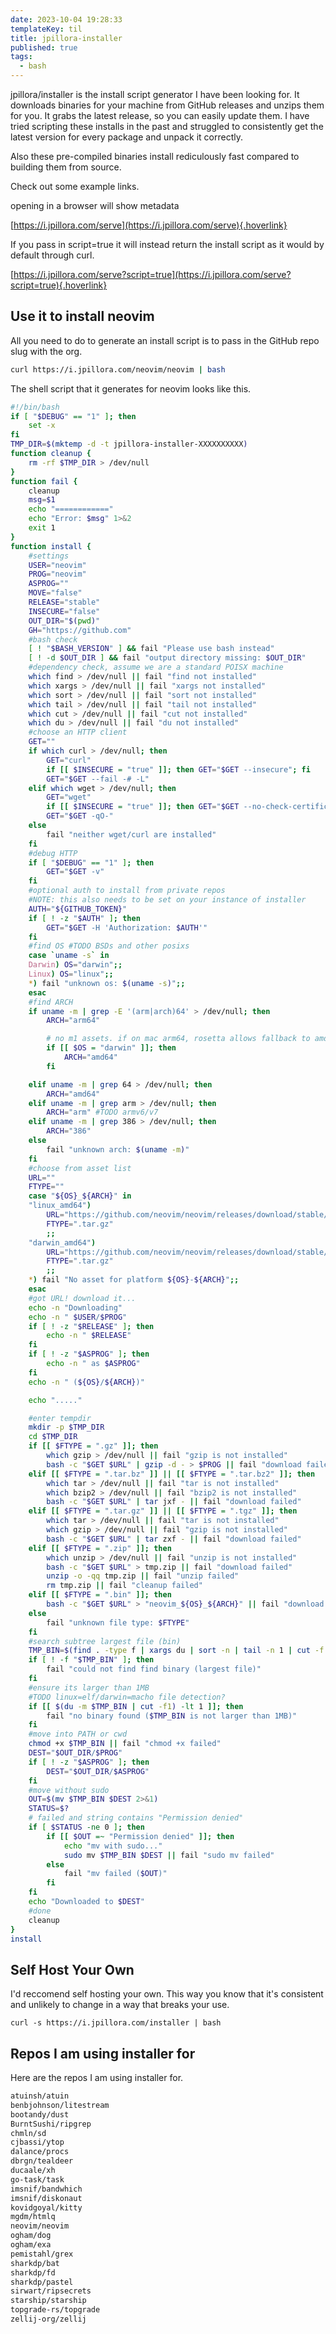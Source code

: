 ```yaml
---
date: 2023-10-04 19:28:33
templateKey: til
title: jpillora-installer
published: true
tags:
  - bash
---
```


jpillora/installer is the install script generator I have been looking for. It
downloads binaries for your machine from GitHub releases and unzips them for
you. It grabs the latest release, so you can easily update them. I have
tried scripting these installs in the past and struggled to consistently get
the latest version for every package and unpack it correctly.

Also these pre-compiled binaries install rediculously fast compared to building
them from source.

Check out some example links.

opening in a browser will show metadata

[https://i.jpillora.com/serve](https://i.jpillora.com/serve){.hoverlink}

If you pass in script=true it will instead return the install script as it
would by default through curl.

[https://i.jpillora.com/serve?script=true](https://i.jpillora.com/serve?script=true){.hoverlink}

## Use it to install neovim

All you need to do to generate an install script is to pass in the GitHub repo
slug with the org.

```bash
curl https://i.jpillora.com/neovim/neovim | bash
```

The shell script that it generates for neovim looks like this.

```bash
#!/bin/bash
if [ "$DEBUG" == "1" ]; then
    set -x
fi
TMP_DIR=$(mktemp -d -t jpillora-installer-XXXXXXXXXX)
function cleanup {
    rm -rf $TMP_DIR > /dev/null
}
function fail {
    cleanup
    msg=$1
    echo "============"
    echo "Error: $msg" 1>&2
    exit 1
}
function install {
    #settings
    USER="neovim"
    PROG="neovim"
    ASPROG=""
    MOVE="false"
    RELEASE="stable"
    INSECURE="false"
    OUT_DIR="$(pwd)"
    GH="https://github.com"
    #bash check
    [ ! "$BASH_VERSION" ] && fail "Please use bash instead"
    [ ! -d $OUT_DIR ] && fail "output directory missing: $OUT_DIR"
    #dependency check, assume we are a standard POISX machine
    which find > /dev/null || fail "find not installed"
    which xargs > /dev/null || fail "xargs not installed"
    which sort > /dev/null || fail "sort not installed"
    which tail > /dev/null || fail "tail not installed"
    which cut > /dev/null || fail "cut not installed"
    which du > /dev/null || fail "du not installed"
    #choose an HTTP client
    GET=""
    if which curl > /dev/null; then
        GET="curl"
        if [[ $INSECURE = "true" ]]; then GET="$GET --insecure"; fi
        GET="$GET --fail -# -L"
    elif which wget > /dev/null; then
        GET="wget"
        if [[ $INSECURE = "true" ]]; then GET="$GET --no-check-certificate"; fi
        GET="$GET -qO-"
    else
        fail "neither wget/curl are installed"
    fi
    #debug HTTP
    if [ "$DEBUG" == "1" ]; then
        GET="$GET -v"
    fi
    #optional auth to install from private repos
    #NOTE: this also needs to be set on your instance of installer
    AUTH="${GITHUB_TOKEN}"
    if [ ! -z "$AUTH" ]; then
        GET="$GET -H 'Authorization: $AUTH'"
    fi
    #find OS #TODO BSDs and other posixs
    case `uname -s` in
    Darwin) OS="darwin";;
    Linux) OS="linux";;
    *) fail "unknown os: $(uname -s)";;
    esac
    #find ARCH
    if uname -m | grep -E '(arm|arch)64' > /dev/null; then
        ARCH="arm64"

        # no m1 assets. if on mac arm64, rosetta allows fallback to amd64
        if [[ $OS = "darwin" ]]; then
            ARCH="amd64"
        fi

    elif uname -m | grep 64 > /dev/null; then
        ARCH="amd64"
    elif uname -m | grep arm > /dev/null; then
        ARCH="arm" #TODO armv6/v7
    elif uname -m | grep 386 > /dev/null; then
        ARCH="386"
    else
        fail "unknown arch: $(uname -m)"
    fi
    #choose from asset list
    URL=""
    FTYPE=""
    case "${OS}_${ARCH}" in
    "linux_amd64")
        URL="https://github.com/neovim/neovim/releases/download/stable/nvim-linux64.tar.gz"
        FTYPE=".tar.gz"
        ;;
    "darwin_amd64")
        URL="https://github.com/neovim/neovim/releases/download/stable/nvim-macos.tar.gz"
        FTYPE=".tar.gz"
        ;;
    *) fail "No asset for platform ${OS}-${ARCH}";;
    esac
    #got URL! download it...
    echo -n "Downloading"
    echo -n " $USER/$PROG"
    if [ ! -z "$RELEASE" ]; then
        echo -n " $RELEASE"
    fi
    if [ ! -z "$ASPROG" ]; then
        echo -n " as $ASPROG"
    fi
    echo -n " (${OS}/${ARCH})"

    echo "....."

    #enter tempdir
    mkdir -p $TMP_DIR
    cd $TMP_DIR
    if [[ $FTYPE = ".gz" ]]; then
        which gzip > /dev/null || fail "gzip is not installed"
        bash -c "$GET $URL" | gzip -d - > $PROG || fail "download failed"
    elif [[ $FTYPE = ".tar.bz" ]] || [[ $FTYPE = ".tar.bz2" ]]; then
        which tar > /dev/null || fail "tar is not installed"
        which bzip2 > /dev/null || fail "bzip2 is not installed"
        bash -c "$GET $URL" | tar jxf - || fail "download failed"
    elif [[ $FTYPE = ".tar.gz" ]] || [[ $FTYPE = ".tgz" ]]; then
        which tar > /dev/null || fail "tar is not installed"
        which gzip > /dev/null || fail "gzip is not installed"
        bash -c "$GET $URL" | tar zxf - || fail "download failed"
    elif [[ $FTYPE = ".zip" ]]; then
        which unzip > /dev/null || fail "unzip is not installed"
        bash -c "$GET $URL" > tmp.zip || fail "download failed"
        unzip -o -qq tmp.zip || fail "unzip failed"
        rm tmp.zip || fail "cleanup failed"
    elif [[ $FTYPE = ".bin" ]]; then
        bash -c "$GET $URL" > "neovim_${OS}_${ARCH}" || fail "download failed"
    else
        fail "unknown file type: $FTYPE"
    fi
    #search subtree largest file (bin)
    TMP_BIN=$(find . -type f | xargs du | sort -n | tail -n 1 | cut -f 2)
    if [ ! -f "$TMP_BIN" ]; then
        fail "could not find find binary (largest file)"
    fi
    #ensure its larger than 1MB
    #TODO linux=elf/darwin=macho file detection?
    if [[ $(du -m $TMP_BIN | cut -f1) -lt 1 ]]; then
        fail "no binary found ($TMP_BIN is not larger than 1MB)"
    fi
    #move into PATH or cwd
    chmod +x $TMP_BIN || fail "chmod +x failed"
    DEST="$OUT_DIR/$PROG"
    if [ ! -z "$ASPROG" ]; then
        DEST="$OUT_DIR/$ASPROG"
    fi
    #move without sudo
    OUT=$(mv $TMP_BIN $DEST 2>&1)
    STATUS=$?
    # failed and string contains "Permission denied"
    if [ $STATUS -ne 0 ]; then
        if [[ $OUT =~ "Permission denied" ]]; then
            echo "mv with sudo..."
            sudo mv $TMP_BIN $DEST || fail "sudo mv failed"
        else
            fail "mv failed ($OUT)"
        fi
    fi
    echo "Downloaded to $DEST"
    #done
    cleanup
}
install
```

## Self Host Your Own

I'd reccomend self hosting your own. This way you know that it's consistent
and unlikely to change in a way that breaks your use.

```
curl -s https://i.jpillora.com/installer | bash
```

## Repos I am using installer for

Here are the repos I am using installer for.

```bash
atuinsh/atuin
benbjohnson/litestream
bootandy/dust
BurntSushi/ripgrep
chmln/sd
cjbassi/ytop
dalance/procs
dbrgn/tealdeer
ducaale/xh
go-task/task
imsnif/bandwhich
imsnif/diskonaut
kovidgoyal/kitty
mgdm/htmlq
neovim/neovim
ogham/dog
ogham/exa
pemistahl/grex
sharkdp/bat
sharkdp/fd
sharkdp/pastel
sirwart/ripsecrets
starship/starship
topgrade-rs/topgrade
zellij-org/zellij
```
